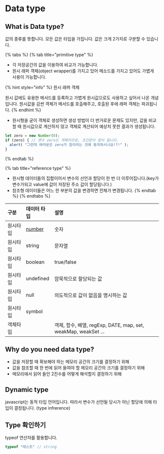 # Data type

## What is Data type?

값의 종류를 뜻합니다. 모든 값은 타입을 가집니다. 값은 크게 2가지로 구분할 수 있습니다.

{% tabs %}
{% tab title="primitive type" %}
* 각 저장공간의 값을 이용하여 비교가 가능합니다.
* 원시 래퍼 객체\(object wrapper\)를 가지고 있어 메소드를 가지고 있어도 가볍게 사용이 가능합니다.

{% hint style="info" %}
원시 래퍼 객체

원시 값에도 유용한 메서드를 등록하고 가볍게 원시값으로도 사용하고 싶어서 나온 개념입니다. 원시값을 감싼 객체가 메서드를 호출해주고, 호출된 후에 래퍼 객체는 파괴됩니다. 
{% endhint %}

* 원시형을 굳이 객체로 생성하면 생성 방법이 더 번거로운 문제도 있지만, 값을 비교할 때 원시값으로 계산하지 않고 객체로 계산되어 예상치 못한 결과가 생성됩니다.

```javascript
let zero = new Number(0);
if (zero) { // 변수 zero는 객체이므로, 조건문이 참이 됩니다.
  alert( "그런데 여러분은 zero가 참이라는 것에 동의하시나요!?!" );
}
```
{% endtab %}

{% tab title="reference type" %}
* 원시형 데이터들의 집합이어서 변수의 선언과 할당이 한 번 더 이루어집니다.\(key가 변수가되고 value에 값이 저장된 주소 값이 할당됩니다.\)
* 참조형 데이터들은 어느 한 부분의 값을 변경하면 전체가 변경됩니다.
{% endtab %}
{% endtabs %}

| 구분 | 데이터 타입 | 설명 |
| :--- | :--- | :--- |
| 원시타입 | [number](https://dev-sujeong.gitbook.io/javascript/basic-syntax/index/data-type/number) | 숫자 |
| 원시타입 | string | 문자열 |
| 원시타입 | boolean | true/false |
| 원시타입 | undefined | 암묵적으로 할당되는 값 |
| 원시타입 | null | 의도적으로 값이 없음을 명시하는 값 |
| 원시타입 | symbol |  |
| 객체타입 |  | 객체, 함수, 배열, regExp, DATE, map, set, weakMap, weakSet ... |

## Why do you need data type?

* 값을 저장할 때 확보해야 하는 메모리 공간의 크기를 결정하기 위해
* 값을 참조할 때 한 번에 읽어 들여야 할 메모리 공간의 크기를 결정하기 위해
* 메모리에서 읽어 들인 2진수를 어떻게 해석할지 결정하기 위해

## Dynamic type

javascript는 동적 타입 언어입니다. 따라서 변수가 선언될 당시가 아닌 할당에 의해 타입이 결정됩니다. \(type infrerence\)

## Type 확인하기

typeof 연산자를 활용합니다.

```javascript
typeof "테스트" // string
```





